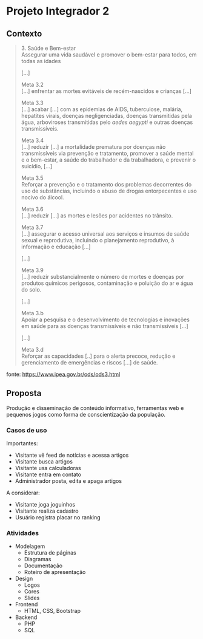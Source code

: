 # Projeto Integrador 2

## Contexto

> 3\. Saúde e Bem-estar  \
> Assegurar uma vida saudável e promover o bem-estar para todos, em todas as idades
>
> [...]
>
> Meta 3.2  \
> [...] enfrentar as mortes evitáveis de recém-nascidos e crianças [...]
>
> Meta 3.3  \
> [...] acabar [...] com as epidemias de AIDS, tuberculose, malária, hepatites virais, doenças negligenciadas, doenças transmitidas pela água, arboviroses transmitidas pelo *aedes aegypti* e outras doenças transmissíveis.
>
> Meta 3.4  \
> [...] reduzir [...] a mortalidade prematura por doenças não transmissíveis via prevenção e tratamento, promover a saúde mental e o bem-estar, a saúde do trabalhador e da trabalhadora, e prevenir o suicídio, [...]
>
> Meta 3.5  \
> Reforçar a prevenção e o tratamento dos problemas decorrentes do uso de substâncias, incluindo o abuso de drogas entorpecentes e uso nocivo do álcool.
>
> Meta 3.6  \
> [...] reduzir [...] as mortes e lesões por acidentes no trânsito.
>
> Meta 3.7  \
> [...] assegurar o acesso universal aos serviços e insumos de saúde sexual e reprodutiva, incluindo o planejamento reprodutivo, à informação e educação [...]
>
> [...]
>
> Meta 3.9  \
> [...] reduzir substancialmente o número de mortes e doenças por produtos químicos perigosos, contaminação e poluição do ar e água do solo.
>
> [...]
>
> Meta 3.b  \
> Apoiar a pesquisa e o desenvolvimento de tecnologias e inovações em saúde para as doenças transmissíveis e não transmissíveis [...]
>
> [...]
>
> Meta 3.d  \
> Reforçar as capacidades [..] para o alerta precoce, redução e gerenciamento de emergências e riscos [...] de saúde.

fonte: https://www.ipea.gov.br/ods/ods3.html

## Proposta

Produção e disseminação de conteúdo informativo, ferramentas web e pequenos jogos como forma de conscientização da população.

### Casos de uso

Importantes:

- Visitante vê feed de notícias e acessa artigos
- Visitante busca artigos
- Visitante usa calculadoras
- Visitante entra em contato
- Administrador posta, edita e apaga artigos

A considerar:

- Visitante joga joguinhos
- Visitante realiza cadastro
- Usuário registra placar no ranking

### Atividades

- Modelagem
    - Estrutura de páginas
    - Diagramas
    - Documentação
    - Roteiro de apresentação
- Design
    - Logos
    - Cores
    - Slides
- Frontend
    - HTML, CSS, Bootstrap
- Backend
    - PHP
    - SQL

